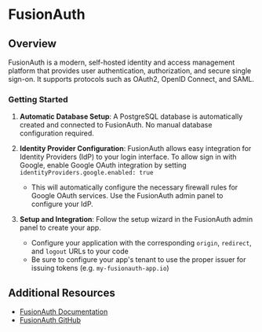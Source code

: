 # FusionAuth

## Overview
FusionAuth is a modern, self-hosted identity and access management platform that provides user authentication, authorization, and secure single sign-on. It supports protocols such as OAuth2, OpenID Connect, and SAML.

### Getting Started
1. **Automatic Database Setup**: A PostgreSQL database is automatically created and connected to FusionAuth. No manual database configuration required.

2. **Identity Provider Configuration**: FusionAuth allows easy integration for Identity Providers (IdP) to your login interface. To allow sign in with Google, enable Google OAuth integration by setting `identityProviders.google.enabled: true`

    - This will automatically configure the necessary firewall rules for Google OAuth services. Use the FusionAuth admin panel to configure your IdP.

3. **Setup and Integration**: Follow the setup wizard in the FusionAuth admin panel to create your app.
    - Configure your application with the corresponding `origin`, `redirect`, and `logout` URLs to your code
    - Be sure to configure your app's tenant to use the proper issuer for issuing tokens (e.g. `my-fusionauth-app.io`)

## Additional Resources
- [FusionAuth Documentation](https://fusionauth.io/docs/)
- [FusionAuth GitHub](https://github.com/FusionAuth/fusionauth-containers)